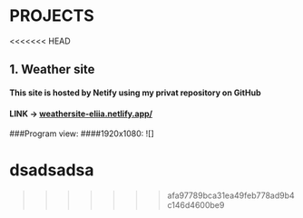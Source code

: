 # PROJECTS
<<<<<<< HEAD

## 1. Weather site
#### This site is hosted by Netify using my privat repository on GitHub 
#### LINK   ->   [weathersite-eliia.netlify.app/](https://weathersite-eliia.netlify.app/)
###Program view:
####1920x1080:
![]

dsadsadsa
=======
>>>>>>> afa97789bca31ea49feb778ad9b4c146d4600be9
